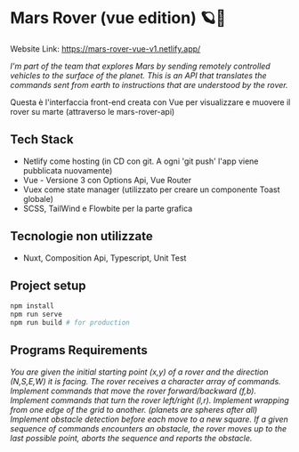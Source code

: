 # Mars Rover (vue edition) 🪐🤖
Website Link: https://mars-rover-vue-v1.netlify.app/

*I'm part of the team that explores Mars by sending remotely controlled vehicles to the surface of the planet. This is an API that translates the commands sent from earth to instructions that are understood by the rover.*


Questa è l'interfaccia front-end creata con Vue per visualizzare e muovere il rover su marte (attraverso le mars-rover-api)

## Tech Stack
* Netlify come hosting (in CD con git. A ogni 'git push' l'app viene pubblicata nuovamente)
* Vue - Versione 3 con Options Api, Vue Router
* Vuex come state manager (utilizzato per creare un componente Toast globale)
* SCSS, TailWind e Flowbite per la parte grafica

## Tecnologie non utilizzate
* Nuxt, Composition Api, Typescript, Unit Test

## Project setup
```sh
npm install
npm run serve
npm run build # for production
```

## Programs Requirements
*You are given the initial starting point (x,y) of a rover and the direction (N,S,E,W) it is facing.
The rover receives a character array of commands.
Implement commands that move the rover forward/backward (f,b).
Implement commands that turn the rover left/right (l,r).
Implement wrapping from one edge of the grid to another. (planets are spheres after all)
Implement obstacle detection before each move to a new square. If a given sequence of commands encounters an obstacle, the rover moves up to the last possible point, aborts the sequence and reports the obstacle.*
